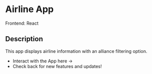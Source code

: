 
# Airline App

Frontend: React

## Description

This app displays airline information with an alliance filtering option.

* Interact with the App here -> 
* Check back for new features and updates!
